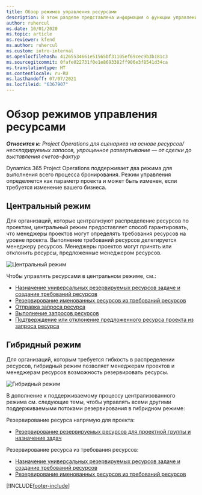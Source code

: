 ```yaml
---
title: Обзор режимов управления ресурсами
description: В этом разделе представлена информация о функции управления ресурсами в Dynamics 365 Project Operations.
author: ruhercul
ms.date: 10/01/2020
ms.topic: article
ms.reviewer: kfend
ms.author: ruhercul
ms.custom: intro-internal
ms.openlocfilehash: 41265534661e51565bf31105ef69cec9b3b181c3
ms.sourcegitcommit: 0fafe022731f0e1e8693382ff906e3f8541d34ca
ms.translationtype: HT
ms.contentlocale: ru-RU
ms.lasthandoff: 07/07/2021
ms.locfileid: "6367907"
---
```

# <a name="resource-management-modes-overview"></a>Обзор режимов управления ресурсами

_**Относится к:** Project Operations для сценариев на основе ресурсов/нескладируемых запасов, упрощенное развертывание — от сделки до выставления счетов-фактур_


Dynamics 365 Project Operations поддерживает два режима для выполнения всего процесса бронирования. Режим управления определяется как параметр проекта и может быть изменен, если требуется изменение вашего бизнеса.    

## <a name="central-mode"></a>Центральный режим
Для организаций, которые централизуют распределение ресурсов по проектам, центральный режим предоставляет способ гарантировать, что менеджеры проектов могут определять требования ресурсов на уровне проекта. Выполнение требований ресурсов делегируется менеджеру ресурсов. Менеджеры проектов могут принять или отклонить ресурсы, предложенные менеджером ресурсов.

![Центральный режим](./media/resource-management-central.png)

Чтобы управлять ресурсами в центральном режиме, см.:

- [Назначение универсальных резервируемых ресурсов задаче и создание требований ресурсов](/dynamics365/project-service/assign-generic-bookable-resource)
- [Резервирование именованных ресурсов из требований ресурсов](/dynamics365/project-service/book-named-resource)
- [Отправка запроса ресурса](/dynamics365/project-service/submit-resource-request)
- [Выполнение запросов ресурсов](/dynamics365/project-service/resource-management-fulfill-requests)
- [Подтверждение или отклонение предложенного ресурса проекта из запроса ресурса](/dynamics365/project-service/accept-reject-proposed-resource)

## <a name="hybrid-mode"></a>Гибридный режим
Для организаций, которым требуется гибкость в распределении ресурсов, гибридный режим позволяет менеджерам проектов и менеджерам ресурсов возможность резервировать ресурсы.

![Гибридный режим](./media/resource-management-hybrid.png)

В дополнение к поддерживаемому процессу централизованного режима см. следующие темы, чтобы управлять всеми другими поддерживаемыми потоками резервирования в гибридном режиме:

Резервирование ресурса напрямую для проекта:
- [Резервирование резервируемых ресурсов для проектной группы и назначение задач](/dynamics365/project-service/assign-named-bookable-resource)

Резервирование ресурса из требования ресурсов:
- [Назначение универсальных резервируемых ресурсов задаче и создание требований ресурсов](/dynamics365/project-service/assign-generic-bookable-resource)
- [Резервирование именованных ресурсов из требований ресурсов](/dynamics365/project-service/book-named-resource)


[!INCLUDE[footer-include](../includes/footer-banner.md)]